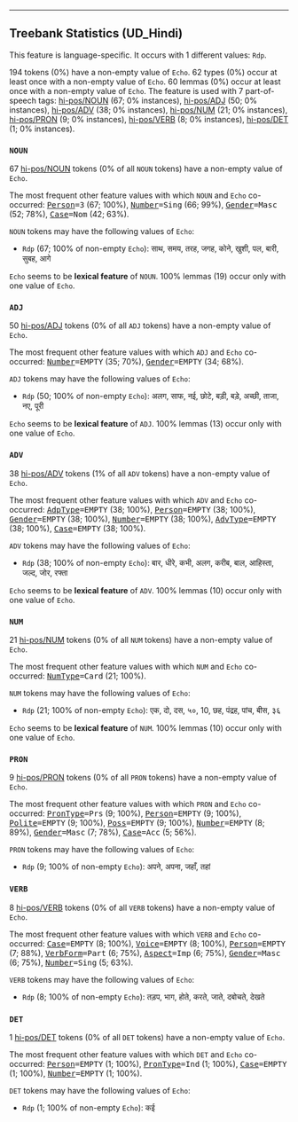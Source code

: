 

--------------------------------------------------------------------------------

## Treebank Statistics (UD_Hindi)

This feature is language-specific.
It occurs with 1 different values: `Rdp`.

194 tokens (0%) have a non-empty value of `Echo`.
62 types (0%) occur at least once with a non-empty value of `Echo`.
60 lemmas (0%) occur at least once with a non-empty value of `Echo`.
The feature is used with 7 part-of-speech tags: [hi-pos/NOUN]() (67; 0% instances), [hi-pos/ADJ]() (50; 0% instances), [hi-pos/ADV]() (38; 0% instances), [hi-pos/NUM]() (21; 0% instances), [hi-pos/PRON]() (9; 0% instances), [hi-pos/VERB]() (8; 0% instances), [hi-pos/DET]() (1; 0% instances).

### `NOUN`

67 [hi-pos/NOUN]() tokens (0% of all `NOUN` tokens) have a non-empty value of `Echo`.

The most frequent other feature values with which `NOUN` and `Echo` co-occurred: <tt><a href="Person.html">Person</a>=3</tt> (67; 100%), <tt><a href="Number.html">Number</a>=Sing</tt> (66; 99%), <tt><a href="Gender.html">Gender</a>=Masc</tt> (52; 78%), <tt><a href="Case.html">Case</a>=Nom</tt> (42; 63%).

`NOUN` tokens may have the following values of `Echo`:

* `Rdp` (67; 100% of non-empty `Echo`): साथ, समय, तरह, जगह, कोने, खुशी, पल, बारी, सुबह, आगे

`Echo` seems to be **lexical feature** of `NOUN`. 100% lemmas (19) occur only with one value of `Echo`.

### `ADJ`

50 [hi-pos/ADJ]() tokens (0% of all `ADJ` tokens) have a non-empty value of `Echo`.

The most frequent other feature values with which `ADJ` and `Echo` co-occurred: <tt><a href="Number.html">Number</a>=EMPTY</tt> (35; 70%), <tt><a href="Gender.html">Gender</a>=EMPTY</tt> (34; 68%).

`ADJ` tokens may have the following values of `Echo`:

* `Rdp` (50; 100% of non-empty `Echo`): अलग, साफ, नई, छोटे, बड़ी, बड़े, अच्छी, ताजा, नए, पूरी

`Echo` seems to be **lexical feature** of `ADJ`. 100% lemmas (13) occur only with one value of `Echo`.

### `ADV`

38 [hi-pos/ADV]() tokens (1% of all `ADV` tokens) have a non-empty value of `Echo`.

The most frequent other feature values with which `ADV` and `Echo` co-occurred: <tt><a href="AdpType.html">AdpType</a>=EMPTY</tt> (38; 100%), <tt><a href="Person.html">Person</a>=EMPTY</tt> (38; 100%), <tt><a href="Gender.html">Gender</a>=EMPTY</tt> (38; 100%), <tt><a href="Number.html">Number</a>=EMPTY</tt> (38; 100%), <tt><a href="AdvType.html">AdvType</a>=EMPTY</tt> (38; 100%), <tt><a href="Case.html">Case</a>=EMPTY</tt> (38; 100%).

`ADV` tokens may have the following values of `Echo`:

* `Rdp` (38; 100% of non-empty `Echo`): बार, धीरे, कभी, अलग, करीब, बाल, आहिस्ता, जल्द, जोर, रफ्ता

`Echo` seems to be **lexical feature** of `ADV`. 100% lemmas (10) occur only with one value of `Echo`.

### `NUM`

21 [hi-pos/NUM]() tokens (0% of all `NUM` tokens) have a non-empty value of `Echo`.

The most frequent other feature values with which `NUM` and `Echo` co-occurred: <tt><a href="NumType.html">NumType</a>=Card</tt> (21; 100%).

`NUM` tokens may have the following values of `Echo`:

* `Rdp` (21; 100% of non-empty `Echo`): एक, दो, दस, ५०, 10, छह, पंद्रह, पांच, बीस, ३६

`Echo` seems to be **lexical feature** of `NUM`. 100% lemmas (10) occur only with one value of `Echo`.

### `PRON`

9 [hi-pos/PRON]() tokens (0% of all `PRON` tokens) have a non-empty value of `Echo`.

The most frequent other feature values with which `PRON` and `Echo` co-occurred: <tt><a href="PronType.html">PronType</a>=Prs</tt> (9; 100%), <tt><a href="Person.html">Person</a>=EMPTY</tt> (9; 100%), <tt><a href="Polite.html">Polite</a>=EMPTY</tt> (9; 100%), <tt><a href="Poss.html">Poss</a>=EMPTY</tt> (9; 100%), <tt><a href="Number.html">Number</a>=EMPTY</tt> (8; 89%), <tt><a href="Gender.html">Gender</a>=Masc</tt> (7; 78%), <tt><a href="Case.html">Case</a>=Acc</tt> (5; 56%).

`PRON` tokens may have the following values of `Echo`:

* `Rdp` (9; 100% of non-empty `Echo`): अपने, अपना, जहाँ, तहां

### `VERB`

8 [hi-pos/VERB]() tokens (0% of all `VERB` tokens) have a non-empty value of `Echo`.

The most frequent other feature values with which `VERB` and `Echo` co-occurred: <tt><a href="Case.html">Case</a>=EMPTY</tt> (8; 100%), <tt><a href="Voice.html">Voice</a>=EMPTY</tt> (8; 100%), <tt><a href="Person.html">Person</a>=EMPTY</tt> (7; 88%), <tt><a href="VerbForm.html">VerbForm</a>=Part</tt> (6; 75%), <tt><a href="Aspect.html">Aspect</a>=Imp</tt> (6; 75%), <tt><a href="Gender.html">Gender</a>=Masc</tt> (6; 75%), <tt><a href="Number.html">Number</a>=Sing</tt> (5; 63%).

`VERB` tokens may have the following values of `Echo`:

* `Rdp` (8; 100% of non-empty `Echo`): तड़प, भाग, होते, करते, जाते, दबोचते, देखते

### `DET`

1 [hi-pos/DET]() tokens (0% of all `DET` tokens) have a non-empty value of `Echo`.

The most frequent other feature values with which `DET` and `Echo` co-occurred: <tt><a href="Person.html">Person</a>=EMPTY</tt> (1; 100%), <tt><a href="PronType.html">PronType</a>=Ind</tt> (1; 100%), <tt><a href="Case.html">Case</a>=EMPTY</tt> (1; 100%), <tt><a href="Number.html">Number</a>=EMPTY</tt> (1; 100%).

`DET` tokens may have the following values of `Echo`:

* `Rdp` (1; 100% of non-empty `Echo`): कई

